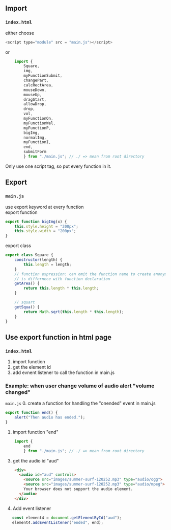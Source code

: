 ## Import
### `index.html`
either choose
```javascript
<script type="module" src = "main.js"></script>
```
or
```javascript
    import {
        Square,
        img,
        myFunctionSubmit,
        changePart,
        calcRectArea,
        mouseDown,
        mouseUp,
        dragStart,
        allowDrop,
        drop,
        vol,
        myFunctionOn,
        myFunctionWel,
        myFunctionP,
        bigImg,
        normalImg,
        myFunctionI,
        end,
        submitForm
        } from "./main.js"; // ./ => mean from root directory
```
Only use one script tag, so put every function in it.

## Export
### `main.js`
use export keyword at every function    
export function     
```javascript
export function bigImg(x) {
    this.style.height = "200px";
    this.style.width = "200px";
}
```

export class
```javascript
export class Square {
    constructor(length) {
        this.length = length;
    }
    // function expression: can omit the function name to create anonymous name
    // is differnece with function declaration
    getArea() {
        return this.length * this.length;
    }

    // squart
    getSqua() {
        return Math.sqrt(this.length * this.length);
    }
}
```
## Use export function in html page
### `index.html`
1. import function
2. get the element id
3. add evnent listener to call the function in main.js

### Example: when user change volume of audio alert "volume changed"
`main.js`
0. create a function for handling the "onended" event in main.js
```javascript
export function end() {
    alert("Then audio has ended.");
}
```
1. import function "end"
```javascript
    import {
        end
        } from "./main.js"; // ./ => mean from root directory
```
3. get the audio id "aud"
```html
    <div>
      <audio id="aud" controls>
        <source src="images/summer-surf-120252.mp3" type="audio/ogg">
        <source src="images/summer-surf-120252.mp3" type="audio/mpeg">
        Your browser does not support the audio element.
      </audio>
    </div>
 ```
 4. Add event listener
 ```javascript
    const element4 = document.getElementById("aud");
    element4.addEventListener("ended", end);
 ```   
